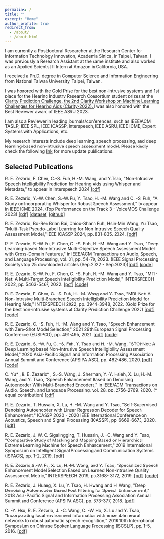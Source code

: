 ```yaml
---
permalink: /
title: ""
excerpt: "Home"
author_profile: true
redirect_from: 
  - /about/
  - /about.html
---
```


I am currently a Postdoctoral Researcher at the Research Center for Information Technology Innovation, Academia Sinica, in Taipei, Taiwan. I was previously a Research Assistant at the same institute and also worked as an Applied Scientist II Intern at Amazon in California, USA. 

I received a Ph.D. degree in Computer Science and Information Engineering from National Taiwan University, Taipei, Taiwan.

I was honored with the Gold Prize for the best non-intrusive systems and 1st place for the Hearing Industry Research Consortium student prizes at <a href="https://claritychallenge.org/clarity2022-workshop/results.html" target="_blank">the Clarity Prediction Challenge, the 2nd Clarity Workshop on Machine Learning Challenges for Hearing Aids (Clarity-2022). </a> I was also honored with the Best Reviewer award of IEEE ASRU 2023.


I am also a <a href="https://www.webofscience.com/wos/author/record/IQR-6465-2023" target="_blank">Reviewer</a> in leading journals/conferences, such as IEEE/ACM TASLP, IEEE SPL, IEEE ICASSP, Interspeech, IEEE ASRU, IEEE ICME, Expert Systems with Applications, etc. 
 

My research interests include deep learning, speech processing, and deep learning-based non-intrusive speech assessment model. Please kindly check the following <a href="https://scholar.google.com/citations?user=czoBHtoAAAAJ&hl=en" target="_blank">link</a> for more update publications.

## Selected Publications ##
<a id="1"></a> 
R. E. Zezario, F. Chen, C.-S. Fuh, H.-M. Wang, and Y.Tsao, "Non-Intrusive Speech Intelligibility Prediction for Hearing Aids using Whisper and Metadata," to appear in Interspeech 2024 <a href="https://arxiv.org/pdf/2309.09548" target="_blank">[pdf]</a>

<a id="1"></a> 
R. E. Zezario, Y.-W. Chen, S.-W. Fu, Y. Tsao, H. -M. Wang and C. -S. Fuh, "A Study on Incorporating Whisper for Robust Speech Assessment," to appear in IEEE ICME 2024. (Top Performance on the Track 3 - VoiceMOS Challenge 2023) <a href="https://arxiv.org/pdf/2309.12766.pdf" target="_blank">[pdf]</a> <a href="https://github.com/dhimasryan/TMHINT-QI_VoiceMOS2023" target="_blank">[dataset]</a> <a href="https://github.com/dhimasryan/MOSA-Net-Cross-Domain/tree/main/MOSA_Net%2B" target="_blank">[github]</a>

<a id="1"></a> 
R. E. Zezario, Bo-Ren Brian Bai, Chiou-Shann Fuh, Hsin-Min Wang, Yu Tsao, "Multi-Task Pseudo-Label Learning for Non-Intrusive Speech Quality Assessment Model," IEEE ICASSP 2024, pp. 831-835. 2024. <a href="https://arxiv.org/pdf/2308.09262.pdf" target="_blank">[pdf]</a> 


R. E. Zezario, S.-W. Fu, F. Chen, C. -S. Fuh, H. -M. Wang and Y. Tsao, "Deep Learning-based Non-Intrusive Multi-Objective Speech Assessment Model with Cross-Domain Features," in IEEE/ACM Transactions on Audio, Speech, and Language Processing, vol. 31, pp. 54-70, 2023. (IEEE Signal Processing Societys top 25 downloaded articles (Sep.2022 - Sep.2023))<a href="https://ieeexplore.ieee.org/stamp/stamp.jsp?tp=&arnumber=9905733" target="_blank">[pdf]</a> <a href="https://github.com/dhimasryan/MOSA-Net-Cross-Domain
" target="_blank">[code]</a>


<a id="1"></a> 
R. E. Zezario, S.-W. Fu, F. Chen, C. -S. Fuh, H. -M. Wang and Y. Tsao, "MTI-Net: A Multi-Target Speech Intelligibility Prediction Model," INTERSPEECH 2022, pp. 5463-5467, 2022. <a href="https://www.isca-speech.org/archive/pdfs/interspeech_2022/zezario22_interspeech.pdf" target="_blank">[pdf]</a> <a href="https://github.com/dhimasryan/MTI-Net
" target="_blank">[code]</a>

<a id="1"></a> 
R. E. Zezario, F. Chen, C. -S. Fuh, H. -M. Wang and Y. Tsao, "MBI-Net: A Non-Intrusive Multi-Branched Speech Intelligibility Prediction Model for Hearing Aids," INTERSPEECH 2022, pp. 3944-3948, 2022. (Gold Prize for the best non-intrusive systems at Clarity Prediction Challenge 2022)  <a href="https://www.isca-speech.org/archive/pdfs/interspeech_2022/edozezario22_interspeech.pdf" target="_blank">[pdf]</a> <a href="https://github.com/dhimasryan/MBI-Net
" target="_blank">[code]</a>

<a id="1"></a> 
R. E. Zezario, C. -S. Fuh, H. -M. Wang and Y. Tsao, "Speech Enhancement with Zero-Shot Model Selection," 2021 29th European Signal Processing Conference (EUSIPCO), pp. 491-495, 2021. <a href="https://arxiv.org/ftp/arxiv/papers/2012/2012.09359.pdf" target="_blank">[pdf]</a> <a href="https://github.com/dhimasryan/Zero_Shot_Model_Selection" target="_blank">[code]</a>

<a id="1"></a> 
R. E. Zezario, S. -W. Fu, C. -S. Fuh, Y. Tsao and H. -M. Wang, "STOI-Net: A Deep Learning based Non-Intrusive Speech Intelligibility Assessment Model," 2020 Asia-Pacific Signal and Information Processing Association Annual Summit and Conference (APSIPA ASC), pp. 482-486, 2020. <a href="https://arxiv.org/ftp/arxiv/papers/2011/2011.04292.pdf" target="_blank">[pdf]</a> <a href="https://github.com/dhimasryan/STOI-Net" target="_blank">[code]</a>

<a id="1"></a> 
C. Yu* , R. E. Zezario* , S.-S. Wang, J. Sherman, Y.-Y. Hsieh, X. Lu, H.-M. Wang, and Y. Tsao, "Speech Enhancement Based on Denoising Autoencoder With Multi-Branched Encoders," in IEEE/ACM Transactions on Audio, Speech, and Language Processing, vol. 28, pp. 2756-2769, 2020. (* equal contribution) <a href="https://ieeexplore.ieee.org/stamp/stamp.jsp?tp=&arnumber=9212562" target="_blank">[pdf]</a> 

<a id="1"></a> 
R. E. Zezario, T. Hussain, X. Lu, H. -M. Wang and Y. Tsao, "Self-Supervised Denoising Autoencoder with Linear Regression Decoder for Speech Enhancement," ICASSP 2020 - 2020 IEEE International Conference on Acoustics, Speech and Signal Processing (ICASSP), pp. 6669-6673, 2020. <a href="https://ieeexplore.ieee.org/abstract/document/9053925" target="_blank">[pdf]</a> 

<a id="1"></a> 
R. E. Zezario, J. W. C. Sigalingging, T. Hussain, J. -C. Wang and Y. Tsao, "Comparative Study of Masking and Mapping Based on Hierarchical Extreme Learning Machine for Speech Enhancement," 2019 International Symposium on Intelligent Signal Processing and Communication Systems (ISPACS), pp. 1-2, 2019. <a href="https://ieeexplore.ieee.org/abstract/document/8986352" target="_blank">[pdf]</a> 

<a id="1"></a> 
R. E. Zezario,S.-W. Fu, X. Lu, H.-M. Wang, and Y. Tsao, “Specialized
Speech Enhancement Model Selection Based on Learned Non-Intrusive Quality Assessment Metric," INTERSPEECH 2019, pp.3168-
3172, 2019. <a href="https://www.isca-speech.org/archive/pdfs/interspeech_2019/zezario19_interspeech.pdf" target="_blank">[pdf]</a> <a href="https://github.com/dhimasryan/SSEMS-with-Quality-Net" target="_blank">[code]</a>

<a id="1"></a> 
R. E. Zezario, J. Huang, X. Lu, Y. Tsao, H. Hwang and H. Wang, "Deep Denoising Autoencoder Based Post Filtering for Speech Enhancement," 2018 Asia-Pacific Signal and Information Processing Association Annual Summit and Conference (APSIPA ASC), pp. 373-377, 2018. <a href="https://ieeexplore.ieee.org/document/8659598" target="_blank">[pdf]</a>

<a id="1"></a> 
C. -Y. Hsu, R. E. Zezario, J. -C. Wang, C. -W. Ho, X. Lu and Y. Tsao, "Incorporating local environment information with ensemble neural networks to robust automatic speech recognition," 2016 10th International Symposium on Chinese Spoken Language Processing (ISCSLP), pp. 1-5, 2016. <a href="https://ieeexplore.ieee.org/abstract/document/7918489" target="_blank">[pdf]</a>
